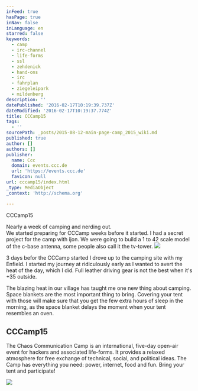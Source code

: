 ```yaml
---
inFeed: true
hasPage: true
inNav: false
inLanguage: en
starred: false
keywords:
  - camp
  - irc-channel
  - life-forms
  - ssl
  - zehdenick
  - hand-ons
  - irc
  - fahrplan
  - ziegeleipark
  - mildenberg
description: ''
datePublished: '2016-02-17T10:19:39.737Z'
dateModified: '2016-02-17T10:19:37.774Z'
title: CCCamp15
tags:
  - ''
sourcePath: _posts/2015-08-12-main-page-camp_2015_wiki.md
published: true
author: []
authors: []
publisher:
  name: Ccc
  domain: events.ccc.de
  url: 'https://events.ccc.de'
  favicon: null
url: cccamp15/index.html
_type: MediaObject
_context: 'http://schema.org'

---
```

CCCamp15

Nearly a week of camping and nerding out.   
We started preparing for CCCamp weeks before it started. I had a secret project for the camp with ijon. We were going to build a 1 to 42 scale model of the c-base antenna, some people also call it the tv-tower. ![](https://the-grid-user-content.s3-us-west-2.amazonaws.com/b83c2d02-cdd0-4e58-8f8c-a11333d6b3d8.jpg)

3 days befor the CCCamp started I drove up to the camping site with my Enfield. I started my journey at ridiculously early as I wanted to avert the heat of the day, which I did. Full leather driving gear is not the best when it's +35 outside. 

The blazing heat in our village has taught me one new thing about camping. Space blankets are the most important thing to bring. Covering your tent with those will make sure that you get the few extra hours of sleep in the morning, as the space blanket delays the moment when your tent resembles an oven.

<article style=""><h1>CCCamp15</h1><p>The Chaos Communication Camp is an international, five-day open-air event for hackers and associated life-forms. It provides a relaxed atmosphere for free exchange of technical, social, and political ideas. The Camp has everything you need: power, internet, food and fun. Bring your tent and participate!</p><img src="https://events.ccc.de/camp/2015/wiki/images/thumb/b/be/Cccamp15-logo-small-black_RGB.png/500px-Cccamp15-logo-small-black_RGB.png" /></article>